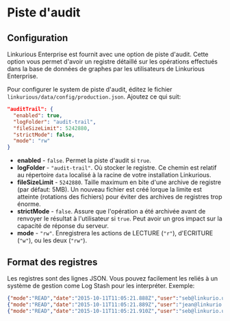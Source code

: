 # Piste d'audit

## Configuration

Linkurious Enterprise est fournit avec une option de piste d'audit. Cette option vous permet d'avoir un registre détaillé sur les opérations effectués dans la base de données de graphes par les utilisateurs de Linkurious Enterprise. 

Pour configurer le system de piste d'audit, éditez le fichier `linkurious/data/config/production.json`. Ajoutez ce qui suit:

```json
"auditTrail": {
  "enabled": true,
  "logFolder": "audit-trail",
  "fileSizeLimit": 5242880,
  "strictMode": false,
  "mode": "rw"
}
```

* **enabled** - `false`. Permet la piste d'audit si `true`.
* **logFolder** - `"audit-trail"`. Où stocker le registre. Ce chemin est relatif au répertoire  `data` localisé à la racine de votre installation Linkurious.
* **fileSizeLimit** - `5242880`. Taille maximum en bite d'une archive de registre (par défaut: 5MB). Un nouveau fichier est créé lorque la limite est atteinte (rotations des fichiers) pour éviter des archives de registres trop énorme.
* **strictMode** - `false`. Assure que l'opération a été archivée avant de renvoyer le résultat à l'utilisateur si `true`. Peut avoir un gros impact sur la capacité de réponse du serveur.
* **mode** - `"rw"`. Enregistrera les actions de LECTURE (`"r"`), d'ECRITURE (`"w"`), ou les deux (`"rw"`).


## Format des registres

Les registres sont des lignes JSON. Vous pouvez facilement les reliés à un système de gestion come Log Stash pour les interpréter. Exemple: 

```json
{"mode":"READ","date":"2015-10-11T11:05:21.888Z","user":"seb@linkurio.us","sourceKey":"2c08a4d9","action":"getEdge","params":{"edgeId":23}}
{"mode":"READ","date":"2015-10-11T11:05:21.889Z","user":"jean@linkurio.us","sourceKey":"2c08a4d9","action":"getNode","params":{"id":157}}
{"mode":"READ","date":"2015-10-11T11:05:21.910Z","user":"seb@linkurio.us","sourceKey":"2c08a4d9","action":"getNode","params":{"id":832}}
```